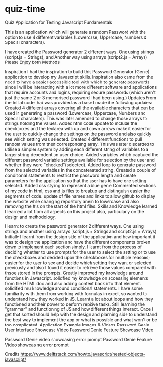 # quiz-time
Quiz Application for Testing Javascript Fundamentals

This is an application which will generate a random Password with the option to use 4 different variables (Lowercase, Uppercase, Numbers & Special characters).

I have created the Password generator 2 different ways.
One using strings (script.js = Strings), and
Another way using arrays (script2.js = Arrays)
Please Enjoy both Methods

Inspiration
I had the inspiration to build this Password Generator (Genie) application to develop my Javascript skills. Inspiration also came from the need to have a easier accessible tool with which to generate passwords since I will be interacting with a lot more different software and applications that require accounts and logins, requiring secure passwords (which aren't just the same 2 or 3 memorised password I had been using.)
Updates
From the initial code that was provided as a base I made the following updates:
Created 4 different arrays covering all the available characters that can be used in generating a password (Lowercase, Uppercase, Numbers and Special characters).
This was later amended to change those arrays to strings holding the values.
Added html code update to include the checkboxes and the textarea with up and down arrows make it easier for the user to quickly change the settings on the password and also quickly see which setting was selected.
Created 4 different functions to pull random values from their corresponding array. This was later discarded to utilise a simpler system by adding each different string of variables to a larger string dependent on user choice.
Added variables which captured the different password variable settings available for selection by the user and whether they were "checked"(selected).
Added loop to generate password from the selected variables in the concatenated string.
Created a couple of conditional statements to restrict the password length and create parameters for the application so that the user has to have one setting selected.
Added css styling to represent a blue genie
Commented sections of my code in html, css and js files to breakup and distinguish easier the segments of code.
update of file names and links to allow github to display the website while changing repository anem to lowercase and also removing the #'s on the start of the html files.
Skills and Knowledge learned
I learned a lot from all aspects on this project also, particularly on the design and methodology.

I learnt to create the password generator 2 different ways. One using strings and another using arrays (script.js = Strings and script2.js = Arrays)
Initially I learnt from the design side of the application and how important it was to design the application and have the different components broken down to implement each section simply.
I learnt from the process of deciding whether to use prompts for the user to select the setting or to use the checkboxes and decided upon the checkboxes for multiple reasons; easier for the user to see and decide which setting they want or selected previously and also I found it easier to retrieve those values compared with thsoe stored in the prompts.
Greatly improved my knowledge around functions in Javascript.
solidfied my knowledge on accessing elements from the HTML doc and also adding content back into that element.
solidified mu knowledge around conditional statements. I have some familiarity with them from working with formulas in excel, so wanted to understand how they worked in JS.
Learnt a lot about loops and how they functioned and their power to perform repitive tasks.
Still learning the "grammar" and functioning of JS and how different things interact. Once I get that sorted should help with the design and planning side to understand the best way to implement the app or what is possible and what won't or be too complicated.
Application Example Images & Videos
Password Genie User Interface Showcase Video
Password Genie Feature Showcase Video

Password Genie video showcasing error prompt
Password Genie Feature Video showcasing error prompt

Credits
https://www.delftstack.com/howto/javascript/nested-objects-javascript/
